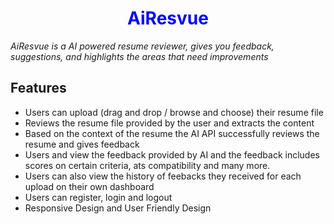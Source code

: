 <h1 align="center" style="color: blue;">AiResvue</h1>
<em>AiResvue is a AI powered resume reviewer, gives you feedback, suggestions, and highlights the areas that need improvements</em>

## Features
* Users can upload (drag and drop / browse and choose) their resume file
* Reviews the resume file provided by the user and extracts the content
* Based on the context of the resume the AI API successfully reviews the resume and gives feedback
* Users and view the feedback provided by AI and the feedback includes scores on certain criteria, ats compatibility and many more.
* Users can also view the history of feebacks they received for each upload on their own dashboard
* Users can register, login and logout
* Responsive Design and User Friendly Design
  
